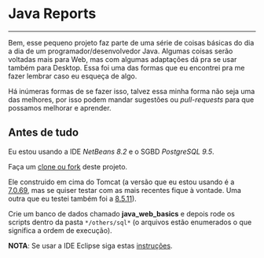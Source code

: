 # Java Reports

---

Bem, esse pequeno projeto faz parte de uma série de coisas básicas do dia a dia de um programador/desenvolvedor Java.
Algumas coisas serão voltadas mais para Web, mas com algumas adaptações dá pra se usar também para Desktop.
Essa foi uma das formas que eu encontrei pra me fazer lembrar caso eu esqueça de algo.

Há inúmeras formas de se fazer isso, talvez essa minha forma não seja uma das melhores, por isso podem mandar sugestões ou *pull-requests* para que possamos melhorar e aprender.


## Antes de tudo

Eu estou usando a IDE *NetBeans 8.2* e o SGBD *PostgreSQL 9.5*.

Faça um [clone ou fork](https://cursos.alura.com.br/forum/topico-diferenca-entre-fork-and-clone-32009) deste projeto.

Ele construido em cima do Tomcat (a versão que eu estou usando é a [7.0.69](https://archive.apache.org/dist/tomcat/tomcat-7/v7.0.69/bin/), mas se quiser testar com as mais recentes fique à vontade. Uma outra que eu testei também foi a [8.5.11](https://archive.apache.org/dist/tomcat/tomcat-8/v8.5.11/bin/)).

Crie um banco de dados chamado ****java_web_basics**** e depois rode os scripts dentro da pasta `*/others/sql*` (o arquivos estão enumerados o que significa a ordem de execução).

**NOTA**: Se usar a IDE Eclipse siga estas [instruções](http://www.guj.com.br/t/como-importar-um-projeto-netbeans-no-eclipse/274446/4).
